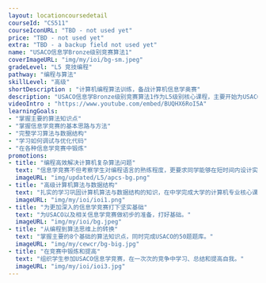 ```yaml
---
layout: locationcoursedetail
courseId: "CS511"
courseIconURL: "TBD - not used yet"
price: "TBD - not used yet"
extra: "TBD - a backup field not used yet"
name: "USACO信息学Bronze级别竞赛算法1"
coverImageURL: "img/my/ioi/bg-sm.jpeg"
gradeLevel: "L5 竞技编程"
pathway: "编程与算法"
skillLevel: "高级"
shortDescription : "计算机编程算法训练，备战计算机信息学奥赛"
description: "USACO信息学Bronze级别竞赛算法1作为L5级别核心课程，主要开始为USACO以及相关信息学竞赛做初步的准备。课程的核心目标是让同学们从编程到算法思维上的转换。课程主要包含8个基础的算法知识点，同时课程伴随完成USACO的50题题库，让同学进行锻炼，为更加深入的信息学竞赛打下坚实基础。"
videoIntro : "https://www.youtube.com/embed/BUQHX6RoI5A"
learningGoals:
- "掌握主要的算法知识点"
- "掌握信息学竞赛的基本思路与方法"
- "完整学习算法与数据结构"
- "学习如何调试与优化代码"
- "在各种信息学竞赛中锻炼"
promotions:
- title: "编程高效解决计算机复杂算法问题"
  text: "信息学竞赛不但考察学生对编程语言的熟练程度，更要求同学能够在短时间内设计实现解决复杂计算机算法为题的能力。"
  imageURL: "img/updated/L5/apcs-bg.png"
- title: "高级计算机算法与数据结构"
  text: "扎实的学习巩固计算机算法与数据结构的知识，在中学完成大学的计算机专业核心课程。"
  imageURL: "img/my/ioi/ioi1.png"
- title: "为更加深入的信息学竞赛打下坚实基础"
  text: "为USACO以及相关信息学竞赛做初步的准备，打好基础。"
  imageURL: "img/my/ioi/bg.jpeg"
- title: "从编程到算法思维上的转换"
  text: "掌握主要的8个基础的算法知识点，同时完成USACO的50题题库。"
  imageURL: "img/my/cewcr/bg-big.jpg"
- title: "在竞赛中锻炼和提高"
  text: "组织学生参加USACO信息学竞赛，在一次次的竞争中学习、总结和提高自我。"
  imageURL: "img/my/ioi/ioi3.jpg"
---
```


